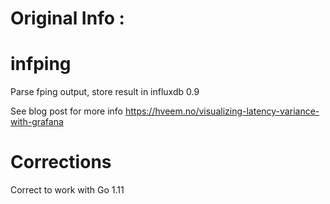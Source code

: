 # Original Info :
# infping
Parse fping output, store result in influxdb 0.9

See blog post for more info https://hveem.no/visualizing-latency-variance-with-grafana

# Corrections

Correct to work with Go 1.11
